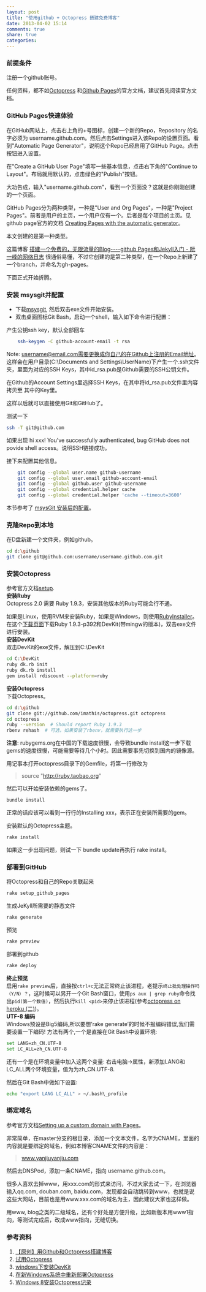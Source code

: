 ```yaml
---
layout: post
title: "使用github + Octopress 搭建免费博客"
date: 2013-04-02 15:14
comments: true
share: true
categories: 
---
```

### 前提条件
注册一个github账号。

任何资料，都不如[Octopress](http://octopress.org/docs/) 和[Github Pages](https://help.github.com/categories/20/articles)的官方文档，建议首先阅读官方文档。

### GitHub Pages快速体验
在GitHub网站上，点击右上角的+号图标，创建一个新的Repo，Repository 的名字必须为 username.github.com。然后点击Settings进入该Repo的设置页面。看到"Automatic Page Generator"，说明这个Repo已经启用了GitHub Page。点击按钮进入设置。

在"Create a GitHub User Page"填写一些基本信息，点击右下角的"Continue to Layout"。布局就用默认的，点击绿色的"Publish"按钮。

大功告成，输入"username.github.com"，看到一个页面没？这就是你刚刚创建的一个页面。

GitHub Pages分为两种类型，一种是"User and Org Pages"，一种是"Project Pages"。前者是用户的主页，一个用户仅有一个。后者是每个项目的主页。见github page官方的文档 [Creating Pages with the automatic generator](https://help.github.com/articles/user-organization-and-project-pages)。

本文创建的是第一种类型。

这篇博客 [搭建一个免费的，无限流量的Blog----github Pages和Jekyll入门 - 阮一峰的网络日志](http://www.ruanyifeng.com/blog/2012/08/blogging_with_jekyll.html)  很通俗易懂，不过它创建的是第二种类型，在一个Repo上新建了一个branch，并命名为gh-pages。

下面正式开始折腾。

<!--more-->

### 安装 msysgit并配置

* 下载[msysgit](http://msysgit.github.com/), 然后双击exe文件开始安装。
* 双击桌面图标Git Bash，启动一个shell，输入如下命令进行配置：

产生公钥ssh key，默认全部回车  
``` bash
    ssh-keygen -C github-account-email -t rsa
```


Note: username@email.com需要更换成你自己的在Github上注册的Email地址。
这样会在用户目录(C:\Documents and Settings\UserName)下产生一个.ssh文件夹，里面为对应的SSH Keys，其中id_rsa.pub是Github需要的SSH公钥文件。

在Github的Account Settings里选择SSH Keys，在其中将id_rsa.pub文件里内容拷贝至 其中的Key里。

这样以后就可以直接使用Git和GitHub了。  
    
测试一下
``` bash  
ssh -T git@github.com
```  

如果出现 hi xxx! You've successfully authenticated, bug GitHub does not povide shell access。说明SSH链接成功。

接下来配置其他信息。
``` bash  
	git config --global user.name github-username  
	git config --global user.email github-account-email  
	git config --global github.user github-username  
	git config --global credential.helper cache  
	git config --global credential.helper 'cache --timeout=3600'
```
本节参考了 [msysGit 安装后的配置](http://www.cnblogs.com/kysnail/archive/2012/03/16/2399589.html)。

### 克隆Repo到本地
在D盘新建一个文件夹，例如github。
``` bash
cd d:\github  
git clone git@github.com:username/username.github.com.git
```

### 安装Octopress
参考官方文档[setup](http://octopress.org/docs/setup/).  
**安装Ruby**  
Octopress 2.0 需要 Ruby 1.9.3，安装其他版本的Ruby可能会行不通。

如果是Linux，使用RVM来安装Ruby，如果是Windows，则使用[RubyInstaller](http://rubyinstaller.org/downloads/)。在这个[下载页面](http://rubyinstaller.org/downloads/)下载Ruby 1.9.3-p392和DevKit(带mingw的版本)，双击exe文件进行安装。  
**安装DevKit**  
双击DevKit的exe文件，解压到C:\DevKit
``` bash  
cd C:\DevKit
ruby dk.rb init
ruby dk.rb install
gem install rdiscount --platform=ruby
```
  
**安装Octopress**  
下载Octopress。
``` bash  
cd d:\github  
git clone git://github.com/imathis/octopress.git octopress  
cd octopress  
ruby --version  # Should report Ruby 1.9.3
rbenv rehash  # 可选，如果安装了rbenv，就需要执行这一步
```  

**注意**: rubygems.org在中国的下载速度很慢，会导致bundle install这一步下载gems的速度很慢，可能需要等待几个小时。因此需要事先切换到国内的镜像源。

用记事本打开octopress目录下的Gemfile，将第一行修改为
> source "http://ruby.taobao.org"

然后可以开始安装依赖的gems了。
``` bash  
bundle install
```  
正常的话应该可以看到一行行的Installing xxx，表示正在安装所需要的gem。

安装默认的Octopress主题。
``` bash  
rake install
```  
如果这一步出现问题，则试一下 bundle update再执行 rake install。

### 部署到GitHub
将Octopress和自己的Repo关联起来
``` bash  
rake setup_github_pages
```  
生成JeKyll所需要的静态文件
``` bash  
rake generate
```  
预览
``` bash  
rake preview
```

部署到github
``` bash  
rake deploy
```  

**终止预览**  
启用`rake preview`后，直接按`ctrl+c`无法正常终止该进程，老提示`终止批处理操作吗（Y/N）？`，这时候可以另开一个Git Bash窗口，使用`ps aux | grep ruby`命令找出`pid(第一个数值)`，然后执行`kill <pid>`来停止该进程(参考[octopress on heroku (二)](http://linuxabc.heroku.com/blog/octopress-on-heroku-2))。  
**UTF-8 编码**  
Windows预设是Big5编码,所以要想’rake generate’的时候不报编码错误,我们需要设置一下编码! 方法有两个,一个是直接在Git Bash中设置环境:
``` bash  
set LANG=zh_CN.UTF-8  
set LC_ALL=zh_CN.UTF-8
```  
还有一个是在环境变量中加入这两个变量: 右击电脑->属性，新添加LANG和LC\_ALL两个环境变量，值为为zh_CN.UTF-8.

然后在Git Bash中做如下设置:
``` bash  
echo "export LANG LC_ALL" > ~/.bash\_profile
```
  
### 绑定域名
参考官方文档[Setting up a custom domain with Pages](https://help.github.com/articles/setting-up-a-custom-domain-with-pages)。

非常简单，在master分支的根目录，添加一个文本文件，名字为CNAME，里面的内容就是要绑定的域名，例如本博客CNAME文件的内容是：
> www.yanjiuyanjiu.com

然后去DNSPod，添加一条CNAME，指向 username.github.com。

很多人喜欢去掉www，用xxx.com的形式来访问，不过大家去试一下，在浏览器输入qq.com, douban.com, baidu.com，发现都会自动跳转到www，也就是说这些大网站，目前也是用www.xxx.com的域名为主，因此建议大家也这样做。

用www, blog之类的二级域名，还有个好处是方便升级，比如新版本用www1指向，等测试完成后，改成www指向，无缝切换。



### 参考资料
1. [【原创】用Github和Octopress搭建博客](http://corey600.github.com/blog/2013/02/28/use-github-and-octopress-create-blog/)
1. [试用Octopress](http://www.blogjava.net/lishunli/archive/2012/03/18/372115.html)
1. [windows下安装DevKit](http://rubyer.me/blog/134/)
1. [在新Windows系统中重新部署Octopress](http://blog.sprabbit.com/blog/2012/12/21/recover-octopress/)
1. [Windows 8安装Octopress记录](http://hivan.me/octopress-install-to-windows8/)